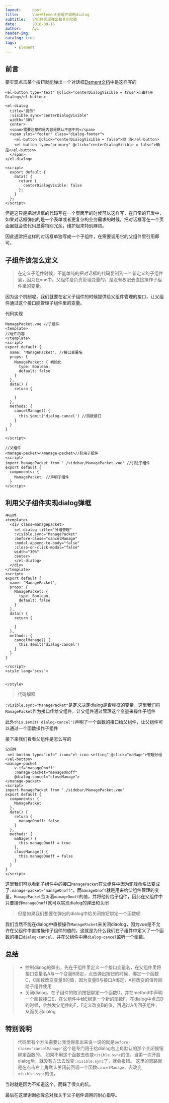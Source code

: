 ```yaml
---
layout:     post
title:      Vue+Element分组件调用dialog
subtitle:   分组件实现弹出和关闭功能
date:       2018-09-16
author:     Ayi
header-img: 
catalog: true
tags:
    - Element
---
```


## 前言

要实现点击某个按钮就能弹出一个对话框[Element文档](http://element-cn.eleme.io/#/zh-CN/component/dialog)中是这样写的

```
<el-button type="text" @click="centerDialogVisible = true">点击打开 Dialog</el-button>

<el-dialog
  title="提示"
  :visible.sync="centerDialogVisible"
  width="30%"
  center>
  <span>需要注意的是内容是默认不居中的</span>
  <span slot="footer" class="dialog-footer">
    <el-button @click="centerDialogVisible = false">取 消</el-button>
    <el-button type="primary" @click="centerDialogVisible = false">确 定</el-button>
  </span>
</el-dialog>

<script>
  export default {
    data() {
      return {
        centerDialogVisible: false
      };
    }
  };
</script>
```

但是这只是把对话框的代码写在一个页面里的时候可以这样写，在日常的开发中，如果对话框弹出的是一个表单或者更复杂的业务需求的时候，把对话框写在一个页面里就会使代码显得特别冗余，维护起来特别麻烦。

因此通常把这样的对话框单独写成一个子组件，在需要调用它的父组件里引用即可。

## 子组件该怎么定义

>在定义子组件时候，不能单纯的把对话框的代码复制到一个新定义的子组件里，因为在vue中，父组件是负责管理变量的，是没有权限去直接操作子组件里的变量。

因为这个机制呢，我们就要在定义子组件的时候提供给父组件管理的接口，让父组件通过这个接口能管理子组件里的变量。

代码实现

```
ManagePacket.vue //子组件
<template>
//组件内容
</template>
<script>
export default {
  name: 'ManagePacket', //接口变量名
  props: {
    ManagePacket: { 初始化
      type: Boolean,
      default: false
    }
  },
  data() {
    return {
      
    }
  },
  methods: {
    cancelManage() {
      this.$emit('dialog-cancel') //函数接口
    }
  }
}

</script>
```

```
//父组件
<manage-packet></manage-packet>//引用子组件
<script>
import ManagePacket from './sidebar/ManagePacket.vue' //引进子组件
export default {
  components: {
    ManagePacket  //声明子组件
  }
</script>
```

## 利用父子组件实现dialog弹框

```
子组件
<template>
  <div class=managepacket>
    <el-dialog title="分组管理" 
    :visible.sync="ManagePacket" 
	:before-close="cancelManage" 
	:modal-append-to-body="false" 
	:close-on-click-modal="false" 
	width="30%" 
	center>
    </el-dialog>
  </div>
</template>
<script>
export default {
  name: 'ManagePacket',
  props: {
    ManagePacket: {
      type: Boolean,
      default: false
    }
  },
  data() {
    return {
      
    }
  },
  methods: {
    cancelManage() {
      this.$emit('dialog-cancel')
    }
  }
}

</script>
<style lang="scss">


</style>

```

>代码解释

`:visible.sync="ManagePacket"`是定义决定dialog是否弹框的变量，这里我们将`ManagePacket`作为接口传给父组件，让父组件通过管理这个变量来操作子组件

此外`this.$emit('dialog-cancel')`声明了一个函数的接口给父组件，让父组件可以通过一个函数操作子组件

接下来我们看看父组件是怎么写的

```
父组件
 <el-button type="info" icon="el-icon-setting" @click="maNage">管理分组</el-button>
<manage-packet 
	v-if="manageOnoff" 
	:manage-packet="manageOnoff" 
	@dialog-cancel="closeManage">
</manage-packet>
<script>
import ManagePacket from './sidebar/ManagePacket.vue'
export default {
  components: {
    ManagePacket
  },
  data() {
    return {
      manageOnoff: false
    }
  },
  methods: {
    maNage() {
      this.manageOnoff = true
    },
    closeManage() {
      this.manageOnoff = false
    }
  }
}
</script>
```

这里我们可以看到子组件中的接口`ManagePacket`在父组件中因为驼峰命名法变成了`:manage-packet="manageOnoff"`，而`manageOnoff`就是用来给父组件管理的变量，`ManagePacket`监听着`manageOnoff`的值，并将他传给子组件，因此在父组件中只要操作`manageOnoff`就可以实现dialog的弹出和关闭

>但是如果我们想要在弹出的dialog中给关闭按钮绑定一个函数呢

我们当然不能在dialog中直接操作`ManagePacket`来关闭diaolog，因为vue是不允许在父组件中直接操作子组件的值的，这就是为什么我们在子组件中定义了一个函数的接口`dialog-cancel`，并在父组件中用`dialog-cancel`监听一个函数。

## 总结
 
> * 控制dialog的弹出，先在子组件里定义一个接口变量名，在父组件里将接口变量名A与一个变量B绑定，点击弹出按钮的时候，绑定一个函数C，C函数改变变量B的值，因为变量B与接口A绑定，A将改变的值传回给子组件使用
> * 关闭dialog，在子组件的取消按钮绑定一个函数D，并在method中声明一个函数接口E，在父组件中给E绑定一个新的函数F，在dialog中点击D的时候，会触发父组件的F，F定义改变B的值，再通过A传回子组件，从而关闭dialog

## 特别说明

>代码里有个方法需要让我觉得拿出来说一说的就是`before-close="cancelManage"`这个是专门用于给dialog右上角默认的那个关闭按钮绑定函数的。
>如果不用这个函数去改变`visible.sync`的值，当第一次开启dialog后，就没有方法去改变`:visible.sync`了，就会报错。
>这里的思路就是在点击右上角默认关闭前回调一个函数`cancelManage`，去改变`visible.sync`的值。

当时就是因为不知道这个，而踩了很久的坑。

最后在这里谢谢@瑰总对我关于父子组件调用的耐心指导。